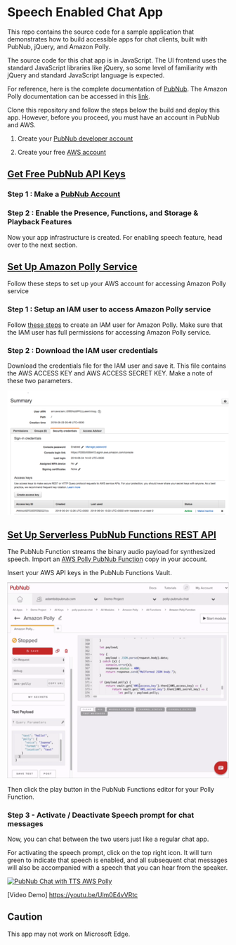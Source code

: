 # Speech Enabled Chat App

This repo contains the source code for a sample application that demonstrates how to build accessible apps for chat clients, built with PubNub, jQuery, and Amazon Polly.

The source code for this chat app is in JavaScript. The UI frontend uses the standard JavaScript libraries like jQuery, so some level of familiarity with jQuery and standard JavaScript language is expected.

For reference, here is the complete documentation of [PubNub](https://www.pubnub.com/). The Amazon Polly documentation can be accessed in this [link](https://aws.amazon.com/polly/).

Clone this repository and follow the steps below the build and deploy this app. However, before you proceed, you must have an account in PubNub and AWS.

1. Create your [PubNub developer account](https://dashboard.pubnub.com/)

2. Create your free [AWS account](https://portal.aws.amazon.com/billing/signup#/start)

## [Get Free PubNub API Keys](#get-free-pubnub-api-keys)

### Step 1 : Make a [PubNub Account](https://admin.pubnub.com/)

### Step 2 : Enable the Presence, Functions, and Storage & Playback Features

Now your app infrastructure is created. For enabling speech feature, head over to the next section.

## [Set Up Amazon Polly Service](#set-up-amazon-polly-service)

Follow these steps to set up your AWS account for accessing Amazon Polly service

### Step 1 : Setup an IAM user to access Amazon Polly service

Follow [these steps](https://docs.aws.amazon.com/polly/latest/dg/setting-up.html) to create an IAM user for Amazon Polly. Make sure that the IAM user has full permissions for accessing Amazon Polly service. 

### Step 2 : Download the IAM user credentials

Download the credentials file for the IAM user and save it. This file contains the AWS ACCESS KEY and AWS ACCESS SECRET KEY. Make a note of these two parameters. 

<img src="screenshots/step2-awsIAM.png" width="600">

## [Set Up Serverless PubNub Functions REST API](#asd)

The PubNub Function streams the binary audio payload for synthesized speech. Import an [AWS Polly PubNub Function](https://www.pubnub.com/docs/blocks-catalog/amazon-polly?devrel_gh=shyam) copy in your account.

Insert your AWS API keys in the PubNub Functions Vault.

<img src="screenshots/aws-key-pubnub-functions-vault-screen-recording.gif" width="600">

Then click the play button in the PubNub Functions editor for your Polly Function.

### Step 3 - Activate / Deactivate Speech prompt for chat messages

Now, you can chat between the two users just like a regular chat app. 

For activating the speech prompt, click on the top right icon. It will turn green to indicate that speech is enabled, and all subsequent chat messages will also be accompanied with a speech that you can hear from the speaker. 

[![PubNub Chat with TTS AWS Polly](https://img.youtube.com/vi/Ulm0E4vVRtc/0.jpg)](https://www.youtube.com/watch?v=Ulm0E4vVRtc)

[Video Demo]
https://youtu.be/Ulm0E4vVRtc

## Caution

This app may not work on Microsoft Edge. 
